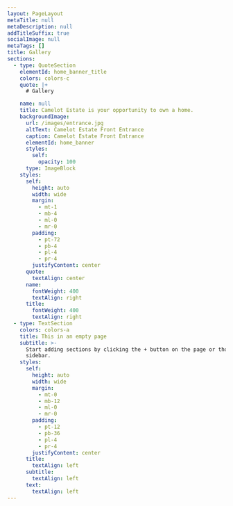 ```yaml
---
layout: PageLayout
metaTitle: null
metaDescription: null
addTitleSuffix: true
socialImage: null
metaTags: []
title: Gallery
sections:
  - type: QuoteSection
    elementId: home_banner_title
    colors: colors-c
    quote: |+
      # Gallery

    name: null
    title: Camelot Estate is your opportunity to own a home.
    backgroundImage:
      url: /images/entrance.jpg
      altText: Camelot Estate Front Entrance
      caption: Camelot Estate Front Entrance
      elementId: home_banner
      styles:
        self:
          opacity: 100
      type: ImageBlock
    styles:
      self:
        height: auto
        width: wide
        margin:
          - mt-1
          - mb-4
          - ml-0
          - mr-0
        padding:
          - pt-72
          - pb-4
          - pl-4
          - pr-4
        justifyContent: center
      quote:
        textAlign: center
      name:
        fontWeight: 400
        textAlign: right
      title:
        fontWeight: 400
        textAlign: right
  - type: TextSection
    colors: colors-a
    title: This in an empty page
    subtitle: >-
      Start adding sections by clicking the + button on the page or though the
      sidebar.
    styles:
      self:
        height: auto
        width: wide
        margin:
          - mt-0
          - mb-12
          - ml-0
          - mr-0
        padding:
          - pt-12
          - pb-36
          - pl-4
          - pr-4
        justifyContent: center
      title:
        textAlign: left
      subtitle:
        textAlign: left
      text:
        textAlign: left
---
```

